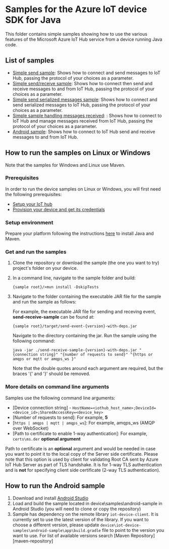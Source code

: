 # Samples for the Azure IoT device SDK for Java

This folder contains simple samples showing how to use the various features of the Microsoft Azure IoT Hub service from a device running Java code.

## List of samples

* [Simple send sample](send-event): Shows how to connect and send messages to IoT Hub, passing the protocol of your choices as a parameter.
* [Simple send/receive sample](send-receive-sample): Shows how to connect then send and receive messages to and from IoT Hub, passing the protocol of your choices as a parameter.
* [Simple send serialized messages sample](send-serialized-event): Shows how to connect and send serialized messages to IoT Hub, passing the protocol of your choices as a parameter.
* [Simple sample handling messages received](handle-messages): : Shows how to connect to IoT Hub and manage messages received from IoT Hub, passing the protocol of your choices as a parameter.
* [Android sample](android-sample): Shows how to connect to IoT Hub send and receive messages to and from IoT Hub.

## How to run the samples on Linux or Windows

Note that the samples for Windows and Linux use Maven.

### Prerequisites
In order to run the device samples on Linux or Windows, you will first need the following prerequisites:
* [Setup your IoT hub][lnk-setup-iot-hub]
* [Provision your device and get its credentials][lnk-manage-iot-hub]

### Setup environment
Prepare your platform following the instructions [here][devbox-setup] to install Java and Maven.

### Get and run the samples
1. Clone the repository or download the sample (the one you want to try) project's folder on your device.
1. In a command line, navigate to the sample folder and build:
	```
	{sample root}/>mvn install -DskipTests
	```
1. Navigate to the folder containing the executable JAR file for the sample and run the sample as follows:

	For example, the executable JAR file for sending and receving event, **send-receive-sample** can be found at:

	```
	{sample root}/target/send-event-{version}-with-deps.jar
	```

	Navigate to the directory containing the jar. Run the sample using the following command:

	```
	java -jar ./send-receive-sample-{version}-with-deps.jar "{connection string}" "{number of requests to send}" "{https or amqps or mqtt or amqps_ws }"
	```

	Note that the double quotes around each argument are required, but the braces '{' and '}' should be removed.

### More details on command line arguments
Samples use the following command line arguments:
* [Device connection string] - `HostName=<iothub_host_name>;DeviceId=<device_id>;SharedAccessKey=<device_key>`
* [Number of requests to send]: For example, **5** 
* [`https | amqps | mqtt | amqps_ws`]: For example, amqps_ws (AMQP over WebSocket)
* [Path to certificate to enable 1-way authentication]: For example, `certs\ms.der` **optional argument**

Path to certificate is an **optional** argument and would be needed in case you want to point it to the local copy of the Server side certificate. Please note that this option is used by client for validating Root CA sent by Azure IoT Hub Server as part of TLS handshake. It is for 1-way TLS authentication and is **not** for specifying client side certificate (2-way TLS authentication).

## How to run the Android sample
1. Download and install [Android Studio][android-studio]
1. Load and build the sample located in device\samples\android-sample in Android Studio (you will need to clone or copy the repository)
1. Sample has dependency on the remote library `iot-device-client`. It is currently set to use the latest version of the library. If you want to choose a different version, please update `device\iot-device-samples\android-sample\app\build.gradle` file to point to the version you want to use. For list of available versions search [Maven Repository][maven-repository]


[devbox-setup]: ../../doc/java-devbox-setup.md
[lnk-setup-iot-hub]: https://aka.ms/howtocreateazureiothub
[lnk-manage-iot-hub]: https://aka.ms/manageiothub
[android-studio]: https://developer.android.com/studio/index.html

